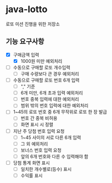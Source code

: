 # java-lotto
로또 미션 진행을 위한 저장소


## 기능 요구사항 
 + [x] 구매금액 입력
    + [x] 1000원 미만 예외처리
 + [ ] 수동으로 구매할 로또 개수입력
    + [ ] 구매 수량보다 큰 경우 예외처리
 + [ ] 수동으로 구매할 로또 번호 6개 입력  
    + [ ] "," 기준
    + [ ] 6개 미만, 6개 초과 입력 예외처리
    + [ ] 번호 중복 입력에 대한 예외처리
    + [ ] 범위 밖의 번호 입력에 대한 예외처리
 + [ ] 1~45의 로또 번호 중 6개 무작위로 로또 한 장 발급
    + [ ] 번호 간 중복 비허용
    + [ ] 화면 표시 시 정렬
 + [ ] 지난 주 당첨 번호 입력 요청
    + [ ] 1~45 사이의 서로 다른 6개 입력
    + [ ] 그 외 예외처리
    + [ ] 보너스 번호 입력 요청
    + [ ] 앞의 6개 번호와 다른 수 입력해야 함
 + [ ] 당첨 통계 화면 표시
     + [ ] 일치한 개수별로(등수) 표시
     + [ ] 수익률 표시